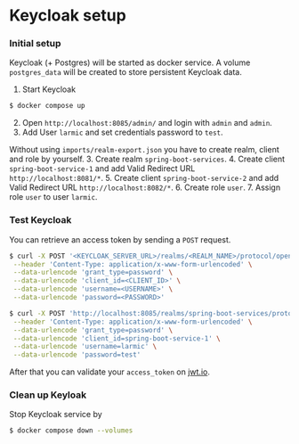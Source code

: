 # Keycloak setup

### Initial setup

Keycloak (+ Postgres) will be started as docker service. 
A volume `postgres_data` will be created to store persistent Keycloak data.

1. Start Keycloak

```sh 
$ docker compose up
```

2. Open `http://localhost:8085/admin/` and login with `admin` and `admin`.
3. Add User `larmic` and set credentials password to `test`.


Without using `imports/realm-export.json` you have to create realm, client and role by yourself.
3. Create realm `spring-boot-services`.
4. Create client `spring-boot-service-1` and add Valid Redirect URL `http://localhost:8081/*`.
5. Create client `spring-boot-service-2` and add Valid Redirect URL `http://localhost:8082/*`.
6. Create role `user`.
7. Assign role `user` to user `larmic`.

### Test Keycloak

You can retrieve an access token by sending a `POST` request.

```sh 
$ curl -X POST '<KEYCLOAK_SERVER_URL>/realms/<REALM_NAME>/protocol/openid-connect/token' \
 --header 'Content-Type: application/x-www-form-urlencoded' \
 --data-urlencode 'grant_type=password' \
 --data-urlencode 'client_id=<CLIENT_ID>' \
 --data-urlencode 'username=<USERNAME>' \
 --data-urlencode 'password=<PASSWORD>'
```

```sh 
$ curl -X POST 'http://localhost:8085/realms/spring-boot-services/protocol/openid-connect/token' \
 --header 'Content-Type: application/x-www-form-urlencoded' \
 --data-urlencode 'grant_type=password' \
 --data-urlencode 'client_id=spring-boot-service-1' \
 --data-urlencode 'username=larmic' \
 --data-urlencode 'password=test'
```

After that you can validate your `access_token` on [jwt.io](https://jwt.io/). 

### Clean up Keyloak

Stop Keycloak service by

```sh 
$ docker compose down --volumes
```